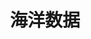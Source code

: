 ---
title: 海洋数据
tag: [guide, android, ocean, overview]
layout: guide-overview
description: 海洋数据Android SDK提供全球主要港口和城市的潮汐和潮流数据。
permalink: /docs/android-sdk/ocean/
ref: 0-sdk-android-ocean
---